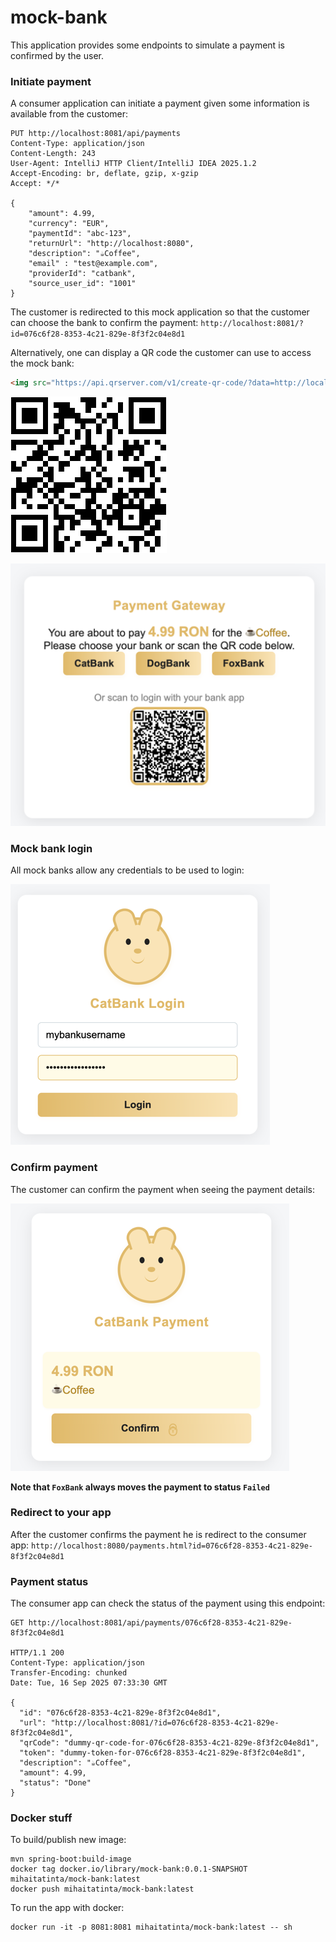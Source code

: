# mock-bank
This application provides some endpoints to simulate a payment is confirmed by the user.

### Initiate payment

A consumer application can initiate a payment given some information 
is available from the customer:

```http request
PUT http://localhost:8081/api/payments
Content-Type: application/json
Content-Length: 243
User-Agent: IntelliJ HTTP Client/IntelliJ IDEA 2025.1.2
Accept-Encoding: br, deflate, gzip, x-gzip
Accept: */*

{
    "amount": 4.99,
    "currency": "EUR",
    "paymentId": "abc-123",
    "returnUrl": "http://localhost:8080",
    "description": "☕️Coffee",
    "email" : "test@example.com",
    "providerId": "catbank",
    "source_user_id": "1001"
}
```
The customer is redirected to this mock application so that the customer can choose the bank to confirm the payment:
`http://localhost:8081/?id=076c6f28-8353-4c21-829e-8f3f2c04e8d1`

Alternatively, one can display a QR code the customer can use to access the mock bank:
```html
<img src="https://api.qrserver.com/v1/create-qr-code/?data=http://localhost:8080/participant.html?expenseId=5&amp;shareCode=e72791db-ffb2-49b8-9a89-82174b2d1540" alt="QR Code" style="margin:12px auto;max-width:220px;display:block;background:#fff;padding:8px;border-radius:8px;box-shadow:0 2px 8px #0001;">
```
![qr_code_consumer_app_to_mock_bank.png](docs/qr_code_consumer_app_to_mock_bank.png)

![redirect_user.png](docs/redirect_user.png)

### Mock bank login
All mock banks allow any credentials to be used to login:

![bank_login.png](docs/bank_login.png)

### Confirm payment
The customer can confirm the payment when seeing the payment details:

![confirm.png](docs/confirm.png)

__Note that `FoxBank` always moves the payment to status `Failed`__

### Redirect to your app
After the customer confirms the payment he is redirect to the consumer app:
`http://localhost:8080/payments.html?id=076c6f28-8353-4c21-829e-8f3f2c04e8d1`

### Payment status
The consumer app can check the status of the payment using this endpoint:

```http request
GET http://localhost:8081/api/payments/076c6f28-8353-4c21-829e-8f3f2c04e8d1

HTTP/1.1 200 
Content-Type: application/json
Transfer-Encoding: chunked
Date: Tue, 16 Sep 2025 07:33:30 GMT

{
  "id": "076c6f28-8353-4c21-829e-8f3f2c04e8d1",
  "url": "http://localhost:8081/?id=076c6f28-8353-4c21-829e-8f3f2c04e8d1",
  "qrCode": "dummy-qr-code-for-076c6f28-8353-4c21-829e-8f3f2c04e8d1",
  "token": "dummy-token-for-076c6f28-8353-4c21-829e-8f3f2c04e8d1",
  "description": "☕️Coffee",
  "amount": 4.99,
  "status": "Done"
}
```

### Docker stuff

To build/publish new image:

```shell
mvn spring-boot:build-image
docker tag docker.io/library/mock-bank:0.0.1-SNAPSHOT mihaitatinta/mock-bank:latest
docker push mihaitatinta/mock-bank:latest
```

To run the app with docker:

```shell
docker run -it -p 8081:8081 mihaitatinta/mock-bank:latest -- sh
```